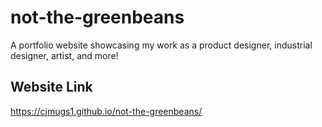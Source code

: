 # not-the-greenbeans

A portfolio website showcasing my work as a product designer, industrial designer, artist, and more!

## Website Link

https://cjmugs1.github.io/not-the-greenbeans/